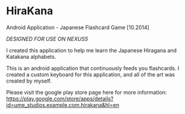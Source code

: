 # HiraKana
Android Application - Japanese Flashcard Game [10.2014]

*DESIGNED FOR USE ON NEXUS5*

I created this application to help me learn the Japanese Hiragana and Katakana alphabets.

This is an android application that continuously feeds you flashcards. I created a custom keyboard for this application, and all of the art was created by myself.

Please visit the google play store page here for more information: https://play.google.com/store/apps/details?id=ume_studios.example.com.hirakana&hl=en
